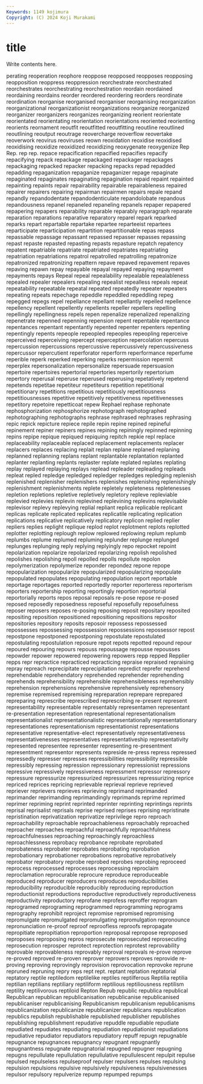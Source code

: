 ```yaml
---
Keywords: 1149 kojimura
Copyright: (C) 2024 Koji Murakami
---
```


# title

Write contents here.



perating reoperation reophore reoppose
reopposed reopposes reopposing reopposition reoppress reoppression reorchestrate reorchestrated reorchestrates reorchestrating
reorchestration reordain reordained reordaining reordains reorder reordered reordering reorders reordinate
reordination reorganise reorganised reorganiser reorganising reorganization reorganizational reorganizationist reorganizations reorganize
reorganized reorganizer reorganizers reorganizes reorganizing reorient reorientate reorientated reorientating reorientation
reorientations reoriented reorienting reorients reornament reoutfit reoutfitted reoutfitting reoutline reoutlined
reoutlining reoutput reoutrage reovercharge reoverflow reovertake reoverwork reovirus reoviruses reown
reoxidation reoxidise reoxidised reoxidising reoxidize reoxidized reoxidizing reoxygenate reoxygenize Rep
Rep. rep rep. repace repacification repacified repacifies repacify repacifying repack
repackage repackaged repackager repackages repackaging repacked repacker repacking repacks repad
repadded repadding repaganization repaganize repaganizer repage repaginate repaginated repaginates repaginating
repagination repaid repaint repainted repainting repaints repair repairability repairable repairableness
repaired repairer repairers repairing repairman repairmen repairs repale repand repandly
repandodentate repandodenticulate repandolobate repandous repandousness repanel repaneled repaneling repanels repaper
repapered repapering repapers reparability reparable reparably reparagraph reparate reparation reparations
reparative reparatory reparel repark reparked reparks repart repartable repartake repartee
reparteeist repartees reparticipate reparticipation repartition repartitionable repas repass repassable repassage
repassant repassed repasser repasses repassing repast repaste repasted repasting repasts
repasture repatch repatency repatent repatriable repatriate repatriated repatriates repatriating repatriation
repatriations repatrol repatrolled repatrolling repatronize repatronized repatronizing repattern repave repaved
repavement repaves repaving repawn repay repayable repayal repayed repaying repayment
repayments repays Repeal repeal repealability repealable repealableness repealed repealer repealers
repealing repealist repealless repeals repeat repeatability repeatable repeatal repeated repeatedly
repeater repeaters repeating repeats repechage repeddle repeddled repeddling repeg repegged
repegs repel repellance repellant repellantly repelled repellence repellency repellent repellently
repellents repeller repellers repelling repellingly repellingness repels repen repenalize repenalized
repenalizing repenetrate repenned repenning repension repent repentable repentance repentances repentant
repentantly repented repenter repenters repenting repentingly repents repeople repeopled repeoples
repeopling reperceive reperceived reperceiving repercept reperception repercolation repercuss repercussion repercussions
repercussive repercussively repercussiveness repercussor repercutient reperforator reperform reperformance reperfume reperible
reperk reperked reperking reperks repermission repermit reperplex repersonalization repersonalize repersuade
repersuasion repertoire repertoires repertorial repertories repertorily repertorium repertory reperusal reperuse
reperused reperusing repetatively repetend repetends repetitae repetiteur repetiteurs repetition repetitional
repetitionary repetitions repetitious repetitiously repetitiousness repetitiousnesses repetitive repetitively repetitiveness repetitivenesses
repetitory repetoire repetticoat repew Rephael rephase rephonate rephosphorization rephosphorize rephotograph
rephotographed rephotographing rephotographs rephrase rephrased rephrases rephrasing repic repick repicture
repiece repile repin repine repined repineful repinement repiner repiners repines
repining repiningly repinned repinning repins repipe repique repiqued repiquing repitch
repkie repl replace replaceability replaceable replaced replacement replacements replacer replacers
replaces replacing replait replan replane replaned replaning replanned replanning replans
replant replantable replantation replanted replanter replanting replants replaster replate replated
replates replating replay replayed replaying replays replead repleader repleading repleads
repleat repled repledge repledged repledger repledges repledging replenish replenished replenisher
replenishers replenishes replenishing replenishingly replenishment replenishments replete repletely repleteness repletenesses
repletion repletions repletive repletively repletory repleve repleviable replevied replevies replevin
replevined replevining replevins replevisable replevisor replevy replevying replial repliant replica
replicable replicant replicas replicate replicated replicates replicatile replicating replication replications
replicative replicatively replicatory replicon replied replier repliers replies replight replique
replod replot replotment replots replotted replotter replotting replough replow replowed
replowing replum replumb replumbs replume replumed repluming replunder replunge replunged
replunges replunging reply replying replyingly repo repocket repoint repolarization repolarize
repolarized repolarizing repolish repolished repolishes repolishing repoll repolled repolls repollute
repolon repolymerization repolymerize reponder repondez repone repope repopularization repopularize repopularized
repopularizing repopulate repopulated repopulates repopulating repopulation report reportable reportage reportages
reported reportedly reporter reporteress reporterism reporters reportership reporting reportingly reportion
reportorial reportorially reports repos reposal reposals re-pose repose re-posed reposed
reposedly reposedness reposeful reposefully reposefulness reposer reposers reposes re-posing reposing
reposit repositary reposited repositing reposition repositioned repositioning repositions repositor repositories
repository reposits reposoir repossess repossessed repossesses repossessing repossession repossessions repossessor
repost repostpone repostponed repostponing repostulate repostulated repostulating repostulation reposure repot
repots repotted repound repour repoured repouring repours repouss repoussage repousse
repousses repowder repower repowered repowering repowers repp repped Repplier repps
repr repractice repracticed repracticing repraise repraised repraising repray repreach reprecipitate
reprecipitation repredict reprefer reprehend reprehendable reprehendatory reprehended reprehender reprehending reprehends
reprehensibility reprehensible reprehensibleness reprehensibly reprehension reprehensions reprehensive reprehensively reprehensory repremise
repremised repremising repreparation reprepare reprepared repreparing represcribe represcribed represcribing re-present
represent representability representable representably representamen representant re-presentation representation representational representationalism
representationalist representationalistic representationally representationary representationes representationism representationist representations representative representative-elect
representatively representativeness representativenesses representatives representativeship representativity represented representee representer representing
re-presentment representment representor represents represide re-press repress repressed repressedly represser
represses repressibilities repressibility repressible repressibly repressing repression repressionary repressionist repressions
repressive repressively repressiveness repressment repressor repressory repressure repressurize repressurized repressurizes
repressurizing reprice repriced reprices repricing reprievable reprieval reprieve reprieved repriever
reprievers reprieves reprieving reprimand reprimanded reprimander reprimanding reprimandingly reprimands reprime
reprimed reprimer repriming reprint reprinted reprinter reprinting reprintings reprints reprisal
reprisalist reprisals reprise reprised reprises reprising repristinate repristination reprivatization reprivatize
reprivilege repro reproach reproachability reproachable reproachableness reproachably reproached reproacher reproaches
reproachful reproachfully reproachfulness reproachfulnesses reproaching reproachingly reproachless reproachlessness reprobacy reprobance
reprobate reprobated reprobateness reprobater reprobates reprobating reprobation reprobationary reprobationer reprobations
reprobative reprobatively reprobator reprobatory reprobe reprobed reprobes reprobing reproceed reprocess
reprocessed reprocesses reprocessing reproclaim reproclamation reprocurable reprocure reproduce reproduceable reproduced
reproducer reproducers reproduces reproducibilities reproducibility reproducible reproducibly reproducing reproduction reproductionist
reproductions reproductive reproductively reproductiveness reproductivity reproductory reprofane reprofess reproffer reprogram
reprogramed reprograming reprogrammed reprogramming reprograms reprography reprohibit reproject repromise repromised
repromising repromulgate repromulgated repromulgating repromulgation repronounce repronunciation re-proof reproof reproofless
reproofs repropagate repropitiate repropitiation reproportion reproposal repropose reproposed reproposes reproposing
repros reprosecute reprosecuted reprosecuting reprosecution reprosper reprotect reprotection reprotest reprovability
reprovable reprovableness reprovably reproval reprovals re-prove reprove re-proved reproved re-proven
reprover reprovers reproves reprovide re-proving reproving reprovingly reprovision reprovocation reprovoke
reprune repruned repruning repry reps rept rept. reptant reptation reptatorial
reptatory reptile reptiledom reptilelike reptiles reptilferous Reptilia reptilia reptilian reptilians
reptiliary reptiliform reptilious reptiliousness reptilism reptility reptilivorous reptiloid Repton Repub
republic republica republical Republican republican republicanisation republicanise republicanised republicaniser republicanising
Republicanism republicanism republicanisms republicanization republicanize republicanizer republicans republication republics republish
republishable republished republisher republishes republishing republishment repudative repuddle repudiable repudiate
repudiated repudiates repudiating repudiation repudiationist repudiations repudiative repudiator repudiators repudiatory
repuff repugn repugnable repugnance repugnances repugnancy repugnant repugnantly repugnantness repugnate
repugnatorial repugned repugner repugning repugns repullulate repullulation repullulative repullulescent repulpit
repulse repulsed repulseless repulseproof repulser repulsers repulses repulsing repulsion repulsions
repulsive repulsively repulsiveness repulsivenesses repulsor repulsory repulverize repump repumped repumps
